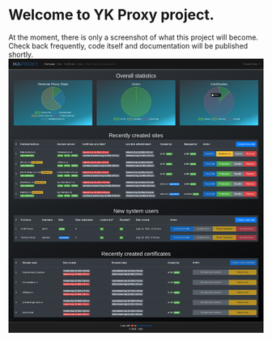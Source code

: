 # Welcome to YK Proxy project.
At the moment, there is only a screenshot of what this project will become. Check back frequently, code itself and documentation will be published shortly.<br>
![Dashboard screenshot](https://github.com/yaroslav-gwit/YK-Proxy/blob/main/screenshot-10.0.4.3_8002-2021.10.20-16_29_34.png)
